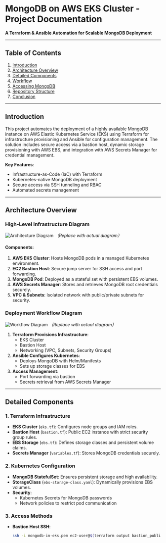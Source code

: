 # MongoDB on AWS EKS Cluster - Project Documentation  
**A Terraform & Ansible Automation for Scalable MongoDB Deployment**  

---

## Table of Contents  
1. [Introduction](#introduction)  
2. [Architecture Overview](#architecture-overview)  
3. [Detailed Components](#detailed-components)  
4. [Workflow](#workflow)  
5. [Accessing MongoDB](#accessing-mongodb)  
6. [Repository Structure](#repository-structure)  
7. [Conclusion](#conclusion)  

---

## Introduction  
This project automates the deployment of a highly available MongoDB instance on AWS Elastic Kubernetes Service (EKS) using Terraform for infrastructure provisioning and Ansible for configuration management. The solution includes secure access via a bastion host, dynamic storage provisioning with AWS EBS, and integration with AWS Secrets Manager for credential management.  

**Key Features**:  
- Infrastructure-as-Code (IaC) with Terraform  
- Kubernetes-native MongoDB deployment  
- Secure access via SSH tunneling and RBAC  
- Automated secrets management  

---

## Architecture Overview  
### High-Level Infrastructure Diagram  
![Architecture Diagram](assets/architecture-diagram.png) *（Replace with actual diagram）*  

#### Components:  
1. **AWS EKS Cluster**: Hosts MongoDB pods in a managed Kubernetes environment.  
2. **EC2 Bastion Host**: Secure jump server for SSH access and port forwarding.  
3. **MongoDB Pod**: Deployed as a stateful set with persistent EBS volumes.  
4. **AWS Secrets Manager**: Stores and retrieves MongoDB root credentials securely.  
5. **VPC & Subnets**: Isolated network with public/private subnets for security.  

### Deployment Workflow Diagram  
![Workflow Diagram](assets/workflow-diagram.png) *（Replace with actual diagram）*  

1. **Terraform Provisions Infrastructure**:  
   - EKS Cluster  
   - Bastion Host  
   - Networking (VPC, Subnets, Security Groups)  
2. **Ansible Configures Kubernetes**:  
   - Deploys MongoDB with Helm/Manifests  
   - Sets up storage classes for EBS  
3. **Access Management**:  
   - Port forwarding via bastion  
   - Secrets retrieval from AWS Secrets Manager  

---

## Detailed Components  
### 1. Terraform Infrastructure  
- **EKS Cluster** (`eks.tf`): Configures node groups and IAM roles.  
- **Bastion Host** (`bastion.tf`): Public EC2 instance with strict security group rules.  
- **EBS Storage** (`ebs.tf`): Defines storage classes and persistent volume claims.  
- **Secrets Manager** (`variables.tf`): Stores MongoDB credentials securely.  

### 2. Kubernetes Configuration  
- **MongoDB StatefulSet**: Ensures persistent storage and high availability.  
- **StorageClass** (`ebs-storage-class.yaml`): Dynamically provisions EBS volumes.  
- **Security**:  
  - Kubernetes Secrets for MongoDB passwords  
  - Network policies to restrict pod communication  

### 3. Access Methods  
- **Bastion Host SSH**:  
  ```bash
  ssh -i mongodb-in-eks.pem ec2-user@$(terraform output bastion_public_ip)
